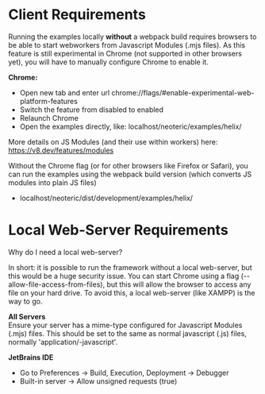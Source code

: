# Client Requirements

Running the examples locally **without** a webpack build requires browsers to be able to start webworkers from
Javascript Modules (.mjs files). As this feature is still experimental in Chrome (not supported in other browsers yet),
you will have to manually configure Chrome to enable it.

**Chrome:**
- Open new tab and enter url chrome://flags/#enable-experimental-web-platform-features
- Switch the feature from disabled to enabled
- Relaunch Chrome
- Open the examples directly, like: localhost/neoteric/examples/helix/

More details on JS Modules (and their use within workers) here:
https://v8.dev/features/modules

Without the Chrome flag (or for other browsers like Firefox or Safari), you can run the examples using the webpack build
version (which converts JS modules into plain JS files)
- localhost/neoteric/dist/development/examples/helix/

# Local Web-Server Requirements

Why do I need a local web-server?

In short: it is possible to run the framework without a local web-server, but this would be a huge security issue.
You can start Chrome using a flag (--allow-file-access-from-files), but this will allow the browser to access any
file on your hard drive. To avoid this, a local web-server (like XAMPP) is the way to go.

**All Servers**  
Ensure your server has a mime-type configured for Javascript Modules (.mjs) files. This should be set to the same as normal javascript (.js) files, normally 'application/-javascript'.

**JetBrains IDE**
- Go to Preferences -> Build, Execution, Deployment -> Debugger
- Built-in server -> Allow unsigned requests (true)

